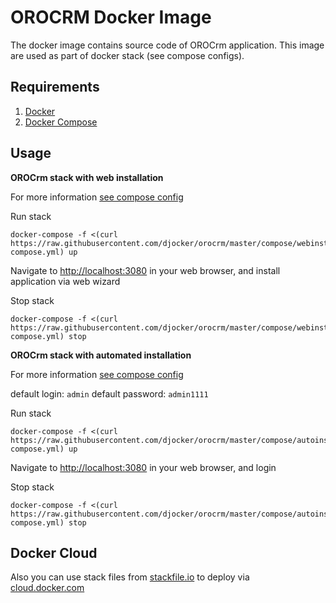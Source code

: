 # OROCRM Docker Image
The docker image contains source code of OROCrm application.
This image are used as part of docker stack (see compose configs).

## Requirements

1. [Docker](https://www.docker.com/)
2. [Docker Compose](http://docs.docker.com/compose)

## Usage
**OROCrm stack with web installation**

For more information [see compose config](compose/webinstall/docker-compose.yml)

Run stack 

```
docker-compose -f <(curl https://raw.githubusercontent.com/djocker/orocrm/master/compose/webinstall/docker-compose.yml) up
```
Navigate to [http://localhost:3080](http://localhost:3080) in your web browser, and install application via web wizard

Stop stack

```
docker-compose -f <(curl https://raw.githubusercontent.com/djocker/orocrm/master/compose/webinstall/docker-compose.yml) stop
```

**OROCrm stack with automated installation**

For more information [see compose config](compose/autoinstall/docker-compose.yml)

default login: `admin` default password: `admin1111`

Run stack

```
docker-compose -f <(curl https://raw.githubusercontent.com/djocker/orocrm/master/compose/autoinstall/docker-compose.yml) up
```
Navigate to [http://localhost:3080](http://localhost:3080) in your web browser, and login

Stop stack

```
docker-compose -f <(curl https://raw.githubusercontent.com/djocker/orocrm/master/compose/autoinstall/docker-compose.yml) stop 
```

## Docker Cloud

Also you can use stack files from [stackfile.io](https://stackfiles.io/registry/56fc345c416a1001004d39cc) to deploy via [cloud.docker.com](https://cloud.docker.com)
